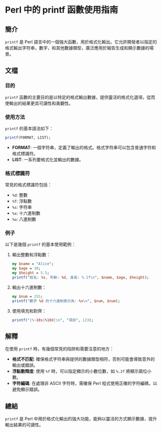 <!--
Meta Description: # Perl 中的 printf 函數使用指南 ## 簡介 `printf` 是 Perl 語言中的一個強大函數，用於格式化輸出。它允許開發者以指定的格式輸出字符串，數字，和其他數據類型，廣泛應用於報告生成和顯示數據的場景。 ## 文檔 ### 目的 `printf` 函數的主要目的是以特定的格式輸...
Meta Keywords: printf, perl, num, format, list
-->

# Perl 中的 printf 函數使用指南

## 簡介
`printf` 是 Perl 語言中的一個強大函數，用於格式化輸出。它允許開發者以指定的格式輸出字符串，數字，和其他數據類型，廣泛應用於報告生成和顯示數據的場景。

## 文檔
### 目的
`printf` 函數的主要目的是以特定的格式輸出數據，提供靈活的格式化選項，從而使輸出的結果更具可讀性和美觀性。

### 使用方法
`printf` 的基本語法如下：

```perl
printf(FORMAT, LIST);
```

- **FORMAT**: 一個字符串，定義了輸出的格式。格式字符串可以包含普通字符和格式標識符。
- **LIST**: 一系列要格式化並輸出的數據。

### 格式標識符
常見的格式標識符包括：
- `%d`: 整數
- `%f`: 浮點數
- `%s`: 字符串
- `%x`: 十六進制數
- `%o`: 八進制數

### 例子
以下是幾個 `printf` 的基本使用範例：

1. 輸出整數和浮點數：
   ```perl
   my $name = "Alice";
   my $age = 30;
   my $height = 5.5;
   printf("姓名: %s, 年齡: %d, 身高: %.1f\n", $name, $age, $height);
   ```

2. 輸出十六進制數：
   ```perl
   my $num = 255;
   printf("數字 %d 的十六進制表示為: %x\n", $num, $num);
   ```

3. 使用填充和對齊：
   ```perl
   printf("|%-10s|%10d|\n", "項目", 123);
   ```

## 解釋
在使用 `printf` 時，有幾個常見的陷阱和需要注意的地方：

- **格式不匹配**: 確保格式字符串與提供的數據類型相符，否則可能會導致意外的輸出或錯誤。
- **浮點數精度**: 使用 `%f` 時，可以指定顯示的小數位數，如 `%.2f` 將顯示兩位小數。
- **字符編碼**: 在處理非 ASCII 字符時，需確保 Perl 程式使用正確的字符編碼，以避免顯示錯誤。

## 總結
`printf` 是 Perl 中用於格式化輸出的強大功能，能夠以靈活的方式顯示數據，提升輸出結果的可讀性。